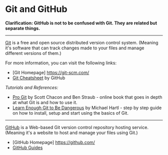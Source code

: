 # Git and GitHub 

**Clarification: GitHub is not to be confused with Git. They are related but separate things.**

___
[Git](https://en.wikipedia.org/wiki/Git) is a free and open source distributed version control system.  (Meaning it's software that can track changes made to your files and manage different versions of them.)

For more information, you can visit the following links: 
* [Git Homepage] https://git-scm.com/
* [Git Cheatsheet](https://services.github.com/on-demand/downloads/github-git-cheat-sheet.pdf) by GitHub
 
*Tutorials and References:*
* [Pro Git](https://git-scm.com/book/en/v2) by Scott Chacon and Ben Straub - online book that goes in depth at what Git is and how to use it. 
* [Learn Enough Git to Be Dangerous](https://www.learnenough.com/git-tutorial) by Michael Hartl - step by step guide on how to install, setup and start using the basics of Git.

___
[GitHub](https://en.wikipedia.org/wiki/GitHub) is a Web-based Git version control repository hosting service.  (Meaning it's a website to host and manage your files using Git.)
* [GitHub Homepage] https://github.com/
* [GitHub Guides](https://guides.github.com/)

